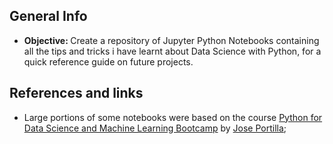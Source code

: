 ## General Info

- <b> Objective: </b> Create a repository of Jupyter Python Notebooks containing all the tips and tricks i have learnt about Data Science with Python, for a quick reference guide on future projects.

## References and links
- Large portions of some notebooks were based on the course [Python for Data Science and Machine Learning Bootcamp](https://www.udemy.com/course/python-for-data-science-and-machine-learning-bootcamp) by [Jose Portilla](https://www.linkedin.com/in/jmportilla);

